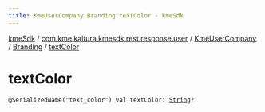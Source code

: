 ```yaml
---
title: KmeUserCompany.Branding.textColor - kmeSdk
---
```


[kmeSdk](../../../index.html) / [com.kme.kaltura.kmesdk.rest.response.user](../../index.html) / [KmeUserCompany](../index.html) / [Branding](index.html) / [textColor](./text-color.html)

# textColor

`@SerializedName("text_color") val textColor: `[`String`](https://kotlinlang.org/api/latest/jvm/stdlib/kotlin/-string/index.html)`?`